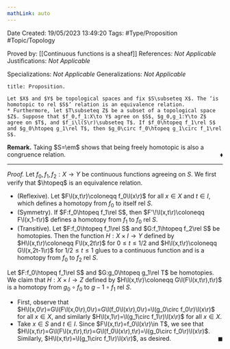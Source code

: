 ```yaml
---
mathLink: auto
---
```



<div class="topSpace"></div>

Date Created: 19/05/2023 13:49:20
Tags: #Type/Proposition #Topic/Topology

Proved by: [[Continuous functions is a sheaf]]
References: <i>Not Applicable</i>
Justifications: <i>Not Applicable</i>

Specializations: <i>Not Applicable</i>
Generalizations: <i>Not Applicable</i>

``` ad-Proposition
title: Proposition.

Let $X$ and $Y$ be topological spaces and fix $S\subseteq X$. The ‘is homotopic to rel $S$’ relation is an equivalence relation.
* Furthermore, let $T\subseteq Z$ be a subset of a topological space $Z$. Suppose that $f_0,f_1:X\to Y$ agree on $S$, $g_0,g_1:Y\to Z$ agree on $T$, and $f_i\l(S\r)\subseteq T$. If $f_0\htopeq f_1\rel S$ and $g_0\htopeq g_1\rel T$, then $g_0\circ f_0\htopeq g_1\circ f_1\rel S$.

```

<b>Remark.</b> Taking $S=\em$ shows that being freely homotopic is also a congruence relation.<span style="float:right;">$\blacklozenge$</span>

---

<i>Proof.</i> Let $f_0,f_1,f_2:X\to Y$ be continuous functions agreeing on $S$. We first verify that $\htopeq$ is an equivalence relation.
* (Reflexive). Let $F\l(x,t\r)\coloneqq f_0\l(x\r)$ for all $x\in X$ and $t\in I$, which defines a homotopy from $f_0$ to itself rel $S$.
* (Symmetry). If $F:f_0\htopeq f_1\rel S$, then $F'\!\l(x,t\r)\coloneqq F\l(x,1-t\r)$ defines a homotopy from $f_1$ to $f_0$ rel $S$.
* (Transitive). Let $F:f_0\htopeq f_1\rel S$ and $G:f_1\htopeq f_2\rel S$ be homotopies. Then the function $H:X\times I\to Y$ defined by $H\l(x,t\r)\coloneqq F\l(x,2t\r)$ for $0\leq t\leq1/2$ and $H\l(x,t\r)\coloneqq G\l(x,2t-1\r)$ for $1/2\leq t\leq 1$ glues to a continuous function and is a homotopy from $f_0$ to $f_2$ rel $S$.

Let $F:f_0\htopeq f_1\rel S$ and $G:g_0\htopeq g_1\rel T$ be homotopies. We claim that $H:X\times I\to Z$ defined by $H\l(x,t\r)\coloneqq G\l(F\l(x,t\r),t\r)$ is a homotopy from $g_0\circ f_0$ to $g-1\circ f_1$ rel $S$.
* First, observe that $H\l(x,0\r)=G\l(F\l(x,0\r),0\r)=G\l(f_0\l(x\r),0\r)=\l(g_0\circ f_0\r)\l(x\r)$ for all $x\in X$, and similarly $H\l(x,1\r)=\l(g_1\circ f_1\r)\l(x\r)$ for all $x\in X$.
* Take $x\in S$ and $t\in I$. Since $F\l(x,t\r)=f_0\l(x\r)\in T$, we see that $H\l(x,t\r)=G\l(F\l(x,t\r),t\r)=G\l(f_0\l(x\r),t\r)=\l(g_0\circ f_0\r)\l(x\r)$. Similarly, $H\l(x,t\r)=\l(g_1\circ f_1\r)\l(x\r)$, as desired.<span style="float:right;">$\blacksquare$</span>
